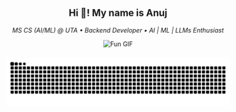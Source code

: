 <h2 align="center">Hi 👋! My name is Anuj</h2>
<p align="center">
  <i>MS CS (AI/ML) @ UTA • Backend Developer • AI | ML | LLMs Enthusiast</i>
</p>

<div align="center">
  <img
    src="https://media.giphy.com/media/L1R1tvI9svkIWwpVYr/giphy.gif"
    height="150"
    alt="Fun GIF"
  />
</div>

###

<picture>
  <source media="(prefers-color-scheme: dark)" srcset="https://raw.githubusercontent.com/anujpatel04/anujpatel04/output/snake-dark.svg">
  <source media="(prefers-color-scheme: light)" srcset="https://raw.githubusercontent.com/anujpatel04/anujpatel04/output/snake.svg">
  <img alt="GitHub contribution snake" src="https://raw.githubusercontent.com/anujpatel04/anujpatel04/output/snake.svg">
</picture>

